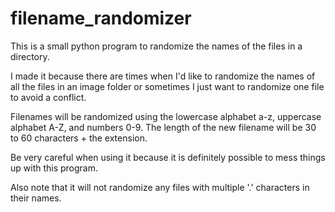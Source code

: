 # filename_randomizer
This is a small python program to randomize the names of the files in a directory.

I made it because there are times when I'd like to randomize the names of all the files in an image folder or sometimes I just want to randomize one file to avoid a conflict.

Filenames will be randomized using the lowercase alphabet a-z, uppercase alphabet A-Z, and numbers 0-9. 
The length of the new filename will be 30 to 60 characters + the extension.

Be very careful when using it because it is definitely possible to mess things up with this program.

Also note that it will not randomize any files with multiple '.' characters in their names.
